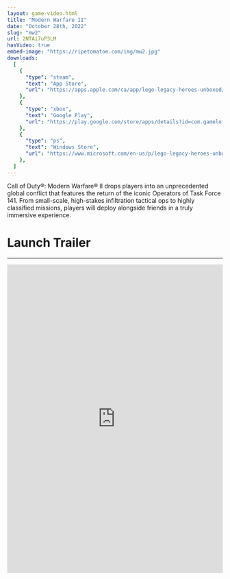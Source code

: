 ```yaml
---
layout: game-video.html
title: "Modern Warfare II"
date: "October 28th, 2022"
slug: "mw2"
url: 2NTAi7uP3LM
hasVideo: true
embed-image: "https://ripetomatoe.com/img/mw2.jpg"
downloads:
  [
    {
      "type": "steam",
      "text": "App Store",
      "url": "https://apps.apple.com/ca/app/lego-legacy-heroes-unboxed/id1393157487",
    },
    {
      "type": "xbox",
      "text": "Google Play",
      "url": "https://play.google.com/store/apps/details?id=com.gameloft.anmp.lego.heroes",
    },
    {
      "type": "ps",
      "text": "Windows Store",
      "url": "https://www.microsoft.com/en-us/p/lego-legacy-heroes-unboxed/9n8k8g736394",
    },
  ]
---
```


<div class="padded-wrapper">
    Call of Duty®: Modern Warfare® II drops players into an unprecedented global conflict that features the return of the iconic Operators of Task Force 141. From small-scale, high-stakes infiltration tactical ops to highly classified missions, players will deploy alongside friends in a truly immersive experience.
</div>

<div class="padded-wrapper">
    <div class="section-title">
        <h1>Launch Trailer</h1>
        <div class="clearfix"></div>
        <hr />
    </div>
</div>

<iframe width="100%" height="720px" src="https://www.youtube.com/embed/ho3jY94txHI" title="Launch Trailer" frameborder="0" allow="accelerometer; autoplay; clipboard-write; encrypted-media; gyroscope; picture-in-picture" allowfullscreen></iframe>

